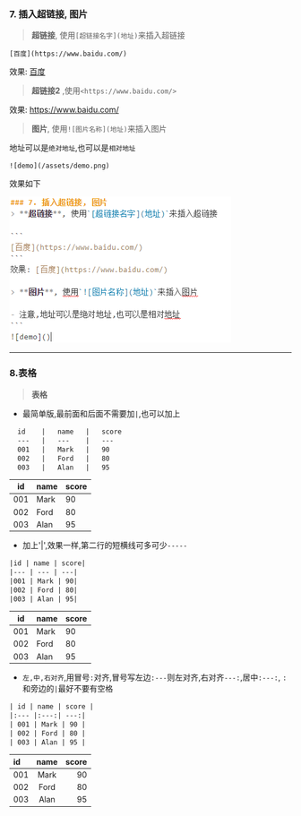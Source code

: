 
### 7. 插入超链接, 图片

> **超链接**, 使用`[超链接名字](地址)`来插入超链接

```
[百度](https://www.baidu.com/)
```

效果: [百度](https://www.baidu.com/)


> **超链接2** ,使用`<https://www.baidu.com/>`

效果: <https://www.baidu.com/>


> **图片**, 使用`![图片名称](地址)`来插入图片

地址可以是`绝对地址`,也可以是`相对地址`


  ```
  ![demo](/assets/demo.png)
  ```

  效果如下

  ![demo](/assets/demo.png)

---

### 8.表格

> **表格**

- 最简单版,最前面和后面不需要加`|`,也可以加上
```
  id    |   name   |   score
  ---   |   ---    |   ---
  001   |   Mark   |   90
  002   |   Ford   |   80
  003   |   Alan   |   95
```

id | name | score
--- | --- | ---
001 | Mark | 90
002 | Ford | 80
003 | Alan | 95

- 加上'|',效果一样,第二行的短横线可多可少`-----`

```
|id | name | score|
|--- | --- | ---|
|001 | Mark | 90|
|002 | Ford | 80|
|003 | Alan | 95|
```
|id | name | score|
|--- | --- | ---|
|001 | Mark | 90|
|002 | Ford | 80|
|003 | Alan | 95|




- `左,中,右对齐`,用冒号`:`对齐,冒号写左边`:---`则左对齐,右对齐`---:`,居中`:---:`, `:`和旁边的`|`最好不要有空格

```
| id | name | score |
|:--- |:---:| ---:|
| 001 | Mark | 90 |
| 002 | Ford | 80 |
| 003 | Alan | 95 |

```

| id | name | score |
| :--- | :---: | ---: |
| 001 | Mark | 90 |
| 002 | Ford | 80 |
| 003 | Alan | 95 |




